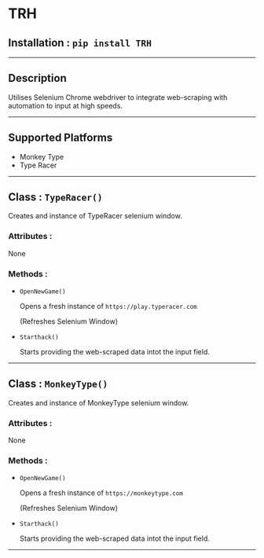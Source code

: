 # TRH

## Installation :  `pip install TRH`
***
## Description
Utilises Selenium Chrome webdriver to integrate web-scraping with automation to input at high speeds.

***
## Supported Platforms
* Monkey Type
* Type Racer
***
## Class : `TypeRacer()`

Creates and instance of TypeRacer selenium window.

### Attributes :

None

### Methods :

* `OpenNewGame()`
    
    Opens a fresh instance of `https://play.typeracer.com`
    
    (Refreshes Selenium Window)

* `Starthack()`

    Starts providing the web-scraped data intot the input field.


***
## Class : `MonkeyType()`

Creates and instance of MonkeyType selenium window.

### Attributes :

None

### Methods :

* `OpenNewGame()`
    
    Opens a fresh instance of `https://monkeytype.com`
    
    (Refreshes Selenium Window)

* `Starthack()`

    Starts providing the web-scraped data intot the input field.

***